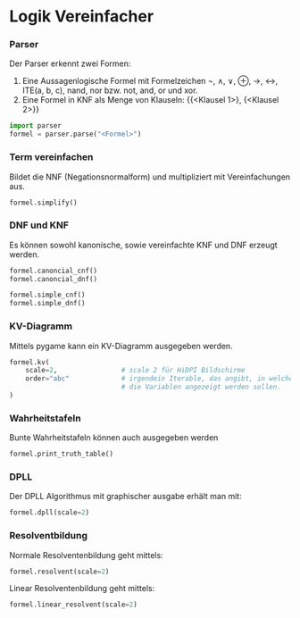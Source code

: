 # Logik Vereinfacher

### Parser
Der Parser erkennt zwei Formen:
1. Eine Aussagenlogische Formel mit Formelzeichen ¬, ∧, ∨, ⊕, →, ↔, ITE(a, b, c), nand, nor bzw. not, and, or und xor.
2. Eine Formel in KNF als Menge von Klauseln: {{<Klausel 1>}, {<Klausel 2>}}
```python
import parser
formel = parser.parse("<Formel>")
```

### Term vereinfachen
Bildet die NNF (Negationsnormalform) und multipliziert mit Vereinfachungen aus.
```python
formel.simplify()
```

### DNF und KNF
Es können sowohl kanonische, sowie vereinfachte KNF und DNF erzeugt werden.
```python
formel.canoncial_cnf()
formel.canoncial_dnf()

formel.simple_cnf()
formel.simple_dnf()
```

### KV-Diagramm
Mittels pygame kann ein KV-Diagramm ausgegeben werden.
```python
formel.kv(
    scale=2,                # scale 2 für HiDPI Bildschirme
    order="abc"             # irgendein Iterable, das angibt, in welcher Reihenfolge 
                            # die Variablen angezeigt werden sollen.
)
```

### Wahrheitstafeln
Bunte Wahrheitstafeln können auch ausgegeben werden
```python
formel.print_truth_table()
```

### DPLL
Der DPLL Algorithmus mit graphischer ausgabe erhält man mit:
```python
formel.dpll(scale=2)
```

### Resolventbildung
Normale Resolventenbildung geht mittels:
```python
formel.resolvent(scale=2)
```

Linear Resolventenbildung geht mittels:
```python
formel.linear_resolvent(scale=2)
```
